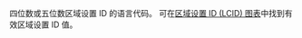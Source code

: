 四位数或五位数区域设置 ID 的语言代码。 可在[区域设置 ID (LCID) 图表](https://go.microsoft.com/fwlink/?LinkId=122128)中找到有效区域设置 ID 值。